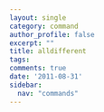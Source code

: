 ```yaml
---
layout: single
category: command
author_profile: false
excerpt: ""
title: alldifferent
tags:
comments: true
date: '2011-08-31'
sidebar:
  nav: "commands"
---
```


